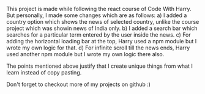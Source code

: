 This project is made while following the react course of Code With Harry. But personally, I made some changes which are as follows:
a) I added a country option which shows the news of selected country, unlike the course project which was showin news of India only.
b) I added a search bar which searches for a particular term entered by the user inside the news.
c) For adding the horizontal loading bar at the top, Harry used a npm module but I wrote my own logic for that.
d) For infinite scroll till the news ends, Harry used another npm module but I wrote my own logic there also.

The points mentioned above justify that I create unique things from what I learn instead of copy pasting.

Don't forget to checkout more of my projects on github :)
